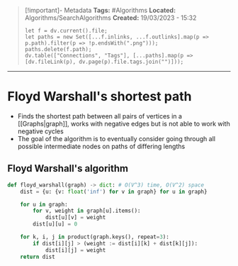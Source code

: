 > [!important]- Metadata
> **Tags:** #Algorithms 
> **Located:** Algorithms/SearchAlgorithms
> **Created:** 19/03/2023 - 15:32
> ```dataviewjs
> let f = dv.current().file;
> let paths = new Set([...f.inlinks, ...f.outlinks].map(p => p.path).filter(p => !p.endsWith(".png")));
> paths.delete(f.path);
> dv.table(["Connections", "Tags"], [...paths].map(p => [dv.fileLink(p), dv.page(p).file.tags.join("")]));
> ```

___
# Floyd Warshall's shortest path
- Finds the shortest path between all pairs of vertices in a [[Graphs|graph]], works with negative edges but is not able to work with negative cycles 
- The goal of the algorithm is to eventually consider going through all possible intermediate nodes on paths of differing lengths

## Floyd Warshall's algorithm

```python
def floyd_warshall(graph) -> dict: # O(V^3) time, O(V^2) space
    dist = {u: {v: float('inf') for v in graph} for u in graph}

    for u in graph:
        for v, weight in graph[u].items():
            dist[u][v] = weight
        dist[u][u] = 0

    for k, i, j in product(graph.keys(), repeat=3):
        if dist[i][j] > (weight := dist[i][k] + dist[k][j]):
            dist[i][j] = weight
    return dist
```
